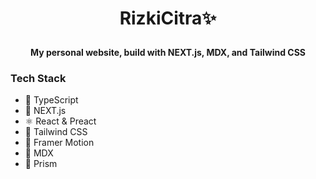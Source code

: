 # <p align="center">RizkiCitra✨</p>

**<p align="center">My personal website, build with NEXT.js, MDX, and Tailwind CSS</p>**

### Tech Stack

- 🧬 TypeScript
- 🌌 NEXT.js
- ⚛️ React & Preact
- 💨 Tailwind CSS
- 🌠 Framer Motion
- 📑 MDX
- 💎 Prism
